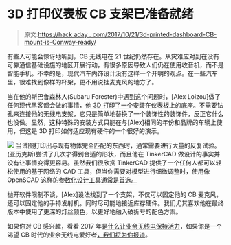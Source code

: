 # 3D 打印仪表板 CB 支架已准备就绪

> 原文:[https://hack aday . com/2017/10/21/3d-printed-dashboard-CB-mount-is-Conway-ready/](https://hackaday.com/2017/10/21/3d-printed-dashboard-cb-mount-is-convoy-ready/)

有些人可能会惊讶地听到，CB 无线电在 21 世纪仍然存在。从灾难应对到在没有可靠通信基础设施的地区开展行动，有很多原因导致人们仍在使用收音机，而不是智能手机。不幸的是，现代汽车内饰设计没有这样一个开明的观点。在一些汽车里，很难找到像样的杯架，更不用说挂麦克风的地方了。

当在他的斯巴鲁森林人(Subaru Forester)中遇到这个问题时，[Alex Loizou]做了任何现代黑客都会做的事情，[他 3D 打印了一个安装在仪表板上的底座](https://imgur.com/a/462gx)。不需要钻孔来连接他的无线电支架，它只是简单地替换了一个装饰性的装饰件，反正它什么也没做。显然，这种特殊的安装方式只能在与[Alex]相同的年份和品牌的车辆上使用，但这是 3D 打印如何适应现有硬件的一个很好的演示。

[![](../Images/050042ad7ca8f11bb0c370d03e0e8b8f.png)](https://hackaday.com/wp-content/uploads/2017/10/radiomount_detail.jpg) 当试图打印出与现有物体完全匹配的东西时，通常需要进行大量的反复试验。(亚历克斯)尝试了几次才得到合适的形状，而且他在 TinkerCAD 做设计的事实并没有让事情变得更容易。虽然我们很欣赏 TinkerCAD 提供了一个任何人都可以轻松使用的基于网络的 CAD 工具，但当你需要对模型进行细微调整时，使用像 OpenSCAD 这样的[参数化设计工具通常是首选。](https://hackaday.com/2013/12/11/3d-printering-making-a-thing-with-openscad/)

抛开软件限制不谈，[Alex]设法找到了一个支架，不仅可以固定他的 CB 麦克风，还可以固定他的手持发射机。同时尽可能地接近库存硬件。我们尤其喜欢他在最终版本中使用了更深的灯丝颜色，以更好地融入破折号的配色方案。

如果你对 CB 感兴趣，看看 2017 年[是什么让业余无线电保持活力](https://hackaday.com/2016/01/15/ham-radio-public-service-activities-rewarding-and-useful/)，如果你是一个渴望 CB 时代的业余无线电爱好者[，我们将为你报道](https://hackaday.com/2016/08/25/fine-business-good-buddy-amateur-radio-for-truckers/)。